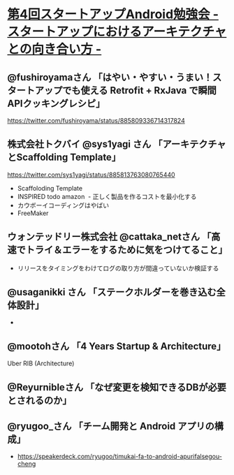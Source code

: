 # [第4回スタートアップAndroid勉強会 - スタートアップにおけるアーキテクチャとの向き合い方 -](https://connpass.com/event/59928/)

## @fushiroyamaさん 「はやい・やすい・うまい！スタートアップでも使える Retrofit + RxJava で瞬間APIクッキングレシピ」
https://twitter.com/fushiroyama/status/885809336714317824


## 株式会社トクバイ @sys1yagi さん 「アーキテクチャとScaffolding Template」
https://twitter.com/sys1yagi/status/885813763080765440

- Scaffoloding Template
- INSPIRED todo amazon
  - 正しく製品を作るコストを最小化する
- カウボーイコーディングはやばい
- FreeMaker

## ウォンテッドリー株式会社 @cattaka_netさん 「高速でトライ＆エラーをするために気をつけてること」
- リリースをタイミングをわけてログの取り方が間違っていないか検証する

## @usaganikki さん 「ステークホルダーを巻き込む全体設計」
- 

## @mootohさん 「4 Years Startup & Architecture」
Uber RIB (Architecture)

## @Reyurnibleさん 「なぜ変更を検知できるDBが必要とされるのか」

## @ryugoo_さん 「チーム開発と Android アプリの構成」
- https://speakerdeck.com/ryugoo/timukai-fa-to-android-apurifalsegou-cheng

